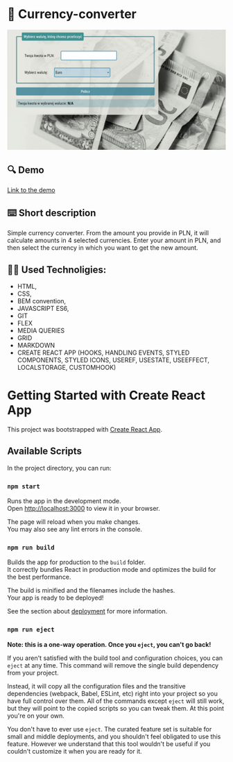 # 💱 Currency-converter

![How tu use](public/images/Animation.gif)

## 🔍 Demo

[Link to the demo](https://marianna-weychan.github.io/currency-converter-react/)

## [](https://github.com/Marianna-Weychan/currency-converter/edit/main/README.md#short-description) ⌨️ Short description

Simple currency converter.
From the amount you provide in PLN, it will calculate amounts in 4 selected currencies.
Enter your amount in PLN, and then select the currency in which you want to get the new amount.

## 👩‍💻 Used Technoligies:

- HTML,
- CSS,
- BEM convention,
- JAVASCRIPT ES6,
- GIT
- FLEX
- MEDIA QUERIES
- GRID
- MARKDOWN
- CREATE REACT APP (HOOKS, HANDLING EVENTS, STYLED COMPONENTS, STYLED ICONS, USEREF, USESTATE, USEEFFECT, LOCALSTORAGE, CUSTOMHOOK)


# Getting Started with Create React App

This project was bootstrapped with [Create React App](https://github.com/facebook/create-react-app).

## Available Scripts

In the project directory, you can run:

### `npm start`

Runs the app in the development mode.\
Open [http://localhost:3000](http://localhost:3000) to view it in your browser.

The page will reload when you make changes.\
You may also see any lint errors in the console.

### `npm run build`

Builds the app for production to the `build` folder.\
It correctly bundles React in production mode and optimizes the build for the best performance.

The build is minified and the filenames include the hashes.\
Your app is ready to be deployed!

See the section about [deployment](https://facebook.github.io/create-react-app/docs/deployment) for more information.

### `npm run eject`

**Note: this is a one-way operation. Once you `eject`, you can't go back!**

If you aren't satisfied with the build tool and configuration choices, you can `eject` at any time. This command will remove the single build dependency from your project.

Instead, it will copy all the configuration files and the transitive dependencies (webpack, Babel, ESLint, etc) right into your project so you have full control over them. All of the commands except `eject` will still work, but they will point to the copied scripts so you can tweak them. At this point you're on your own.

You don't have to ever use `eject`. The curated feature set is suitable for small and middle deployments, and you shouldn't feel obligated to use this feature. However we understand that this tool wouldn't be useful if you couldn't customize it when you are ready for it.
